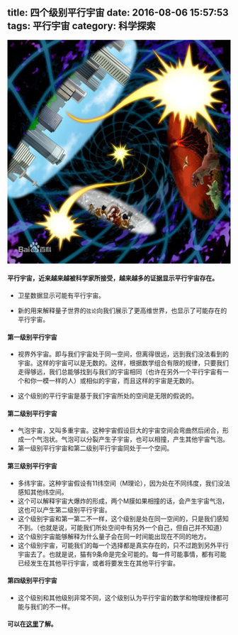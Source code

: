 title: 四个级别平行宇宙
date: 2016-08-06 15:57:53
tags: 平行宇宙
category: 科学探索
---

<img src="/images/parrelu.jpg" class="full-image" />

#### 平行宇宙，近来越来越被科学家所接受，越来越多的证据显示平行宇宙存在。

* 卫星数据显示可能有平行宇宙。

* 新的用来解释量子世界的`弦论`向我们展示了更高维世界，也显示了可能存在的平行宇宙。

#### 第一级别平行宇宙

* 视界外宇宙。即与我们宇宙处于同一空间，但离得很远，远到我们没法看到的宇宙。这样的宇宙可以是无数的。这样，根据数学组合有限的规律，只要我们走得够远，我们总能够找到与我们的宇宙相同（也许在另外一个平行宇宙有一个和你一模一样的人）或相似的宇宙，而且这样的宇宙是无数的。

* 这个级别的平行宇宙是基于我们宇宙所处的空间是无限的假说的。

#### 第二级别平行宇宙

* 气泡宇宙，又叫多重宇宙。这种宇宙假设巨大的宇宙空间会弯曲然后闭合，形成一个气泡状。气泡可以分裂产生子宇宙，也可以相撞，产生其他宇宙气泡。
* 第一级别平行宇宙和第二级别平行宇宙同处于一个空间。

#### 第三级别平行宇宙

* 多纬宇宙。这种宇宙假设有11纬空间（M理论），因为处在不同纬度，我们没法感知其他纬空间。
* 这个可以解释宇宙大爆炸的形成，两个M膜如果相撞的话，会产生宇宙气泡，这也可以产生第二级别平行宇宙。
* 这个级别宇宙和第一第二不一样，这个级别是处在同一空间的，只是我们感知不到。（也就是说，可能我们所处空间中有另外一个自己，但自己并不知道）
* 这个级别宇宙能够解释为什么量子会在同一时间能出现在不同的地方。
* 这个级别宇宙，可能我们的每一个选择都是真实存在的，只不过跑到另外平行宇宙去了。也就是说，猫有9条命是完全可能的。每一件可能事情，都有可能已经发生在其他平行宇宙，或者将要发生在其他平行宇宙。

#### 第四级别平行宇宙

* 这个级别和其他级别非常不同，这个级别认为平行宇宙的数学和物理规律都可能与我们的不一样。

#### 可以在[这里](https://www.youtube.com/watch?v=vRIR9jU6h-s)了解。
